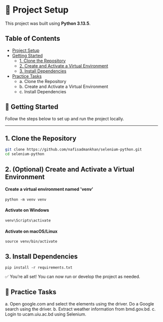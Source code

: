 # 🚀 Project Setup

This project was built using **Python 3.13.5**.

## Table of Contents

- [Project Setup](#-project-setup)
- [Getting Started](#-getting-started)
  - [1. Clone the Repository](#1-clone-the-repository)
  - [2. Create and Activate a Virtual Environment](#2-optional-create-and-activate-a-virtual-environment)
  - [3. Install Dependencies](#3-install-dependencies)
- [Practice Tasks](#-practice-tasks)
  - a. Clone the Repository
  - b. Create and Activate a Virtual Environment
  - c. Install Dependencies

## 🧾 Getting Started

Follow the steps below to set up and run the project locally.

---

## 1. Clone the Repository

```bash
git clone https://github.com/nafisadmankhan/selenium-python.git
cd selenium-python
```

## 2. (Optional) Create and Activate a Virtual Environment

#### Create a virtual environment named 'venv'
```
python -m venv venv
```
#### Activate on Windows
```
venv\Scripts\activate
```
#### Activate on macOS/Linux
```
source venv/bin/activate
```
## 3. Install Dependencies
```
pip install -r requirements.txt
```
✅ You’re all set! You can now run or develop the project as needed.

## 🧾 Practice Tasks
a. Open google.com and select the elements using the driver. Do a Google search using the driver.
b. Extract weather information from bmd.gov.bd.
c. Login to ucam.uiu.ac.bd using Selenium.

